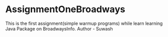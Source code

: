 # AssignmentOneBroadways
This is the first assignment(simple warmup programs) while learn learning Java Package on BroadwaysInfo.
Author - Suwash

